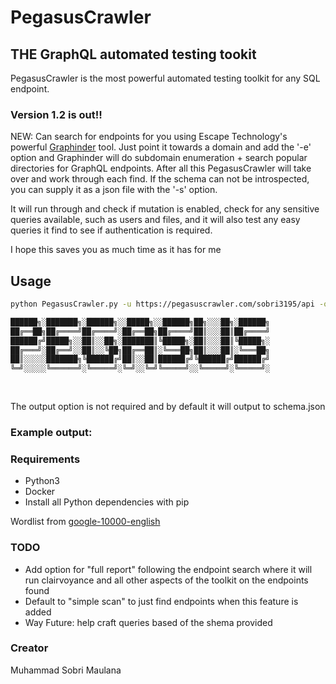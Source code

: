# PegasusCrawler

## THE GraphQL automated testing tookit

PegasusCrawler is the most powerful automated testing toolkit for any SQL endpoint.

### Version 1.2 is out!!
NEW: Can search for endpoints for you using Escape Technology's powerful [Graphinder](https://github.com/Escape-Technologies/graphinder) tool. Just point it towards a domain and add the '-e' option and Graphinder will do subdomain enumeration + search popular directories for GraphQL endpoints. After all this PegasusCrawler will take over and work through each find. If the schema can not be introspected, you can supply it as a json file with the '-s' option.

It will run through and check if mutation is enabled, check for any sensitive queries available, such as users and files, and it will also test any easy queries it find to see if authentication is required.

I hope this saves you as much time as it has for me

## Usage
```bash
python PegasusCrawler.py -u https://pegasuscrawler.com/sobri3195/api -o <fileName> -a "<headers>"

██████╗░███████╗░██████╗░░█████╗░░██████╗██╗░░░██╗░██████╗
██╔══██╗██╔════╝██╔════╝░██╔══██╗██╔════╝██║░░░██║██╔════╝
██████╔╝█████╗░░██║░░██╗░███████║╚█████╗░██║░░░██║╚█████╗░
██╔═══╝░██╔══╝░░██║░░╚██╗██╔══██║░╚═══██╗██║░░░██║░╚═══██╗
██║░░░░░███████╗╚██████╔╝██║░░██║██████╔╝╚██████╔╝██████╔╝
╚═╝░░░░░╚══════╝░╚═════╝░╚═╝░░╚═╝╚═════╝░░╚═════╝░╚═════╝░
                                                                                            
 
```
The output option is not required and by default it will output to schema.json

### Example output:
<div></div>

### Requirements
- Python3
- Docker
- Install all Python dependencies with pip

<div></div>

Wordlist from [google-10000-english](https://github.com/first20hours/google-10000-english)


### TODO
- Add option for "full report" following the endpoint search where it will run clairvoyance and all other aspects of the toolkit on the endpoints found
- Default to "simple scan" to just find endpoints when this feature is added
- Way Future: help craft queries based of the shema provided

### Creator
Muhammad Sobri Maulana